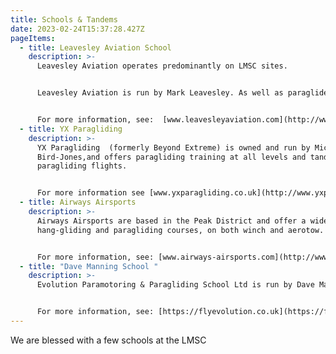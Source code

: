 ```yaml
---
title: Schools & Tandems
date: 2023-02-24T15:37:28.427Z
pageItems:
  - title: Leavesley Aviation School
    description: >-
      L﻿eavesley Aviation operates predominantly on LMSC sites.


      Leavesley Aviation is run by Mark Leavesley. As well as paraglider training, Mark also offers tandem paragliding flights.


      For more information, see:  [www.leavesleyaviation.com](http://www.leavesleyaviation.com/)
  - title: YX Paragliding
    description: >-
      YX Paragliding  (formerly Beyond Extreme) is owned and run by Mick
      Bird-Jones,and offers paragliding training at all levels and tandem
      paragliding flights.


      For more information see [www.yxparagliding.co.uk](http://www.yxparagliding.co.uk/)  or call 07855491080
  - title: Airways Airsports
    description: >-
      Airways Airsports are based in the Peak District and offer a wide range of
      hang-gliding and paragliding courses, on both winch and aerotow.


      For more information, see: [www.airways-airsports.com](http://www.airways-airsports.com/)
  - title: "Dave Manning School "
    description: >-
      Evolution Paramotoring & Paragliding School Ltd is run by Dave Manning  


      For more information, see: [https://flyevolution.co.uk](https://flyevolution.co.uk/)
---
```

W﻿e are blessed with a few schools at the LMSC